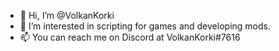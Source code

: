 - 👋 Hi, I’m @VolkanKorki
- 👀 I’m interested in scripting for games and developing mods.
- 📫 You can reach me on Discord at VolkanKorki#7616

<!---
VolkanKorki/VolkanKorki is a ✨ special ✨ repository because its `README.md` (this file) appears on your GitHub profile.
You can click the Preview link to take a look at your changes.
--->
